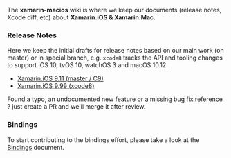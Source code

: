 The **xamarin-macios** wiki is where we keep our documents (release notes, Xcode diff, etc) about **Xamarin.iOS & Xamarin.Mac**.

### Release Notes

Here we keep the initial drafts for release notes based on our main work (on master) or in special branch, e.g. `xcode8` tracks the API and tooling changes to support iOS 10, tvOS 10, watchOS 3 and macOS 10.12.

* [Xamarin.iOS 9.11 (master / C9)](https://github.com/xamarin/xamarin-macios/wiki/ReleaseNotes/xamarin.ios_9.11.md)
* [Xamarin.iOS 9.99 (xcode8)](https://github.com/xamarin/xamarin-macios/wiki/ReleaseNotes/xamarin.ios_9.99.md)

Found a typo, an undocumented new feature or a missing bug fix reference ? just create a PR and we'll merge it after review.

### Bindings

To start contributing to the bindings effort, please take a look at the [Bindings](https://github.com/xamarin/xamarin-macios/wiki/Bindings) document.